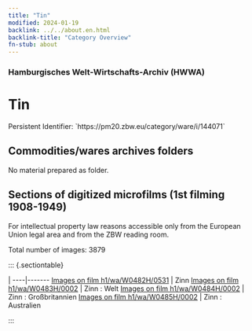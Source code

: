 ```yaml
---
title: "Tin"
modified: 2024-01-19
backlink: ../../about.en.html
backlink-title: "Category Overview"
fn-stub: about
---
```


### Hamburgisches Welt-Wirtschafts-Archiv (HWWA)

# Tin

<div class="hint">Persistent Identifier: `https://pm20.zbw.eu/category/ware/i/144071`</div>







## Commodities/wares archives folders





No material prepared as folder.



<a id="filmsections" />

## Sections of digitized microfilms (1st filming 1908-1949)

<p>For intellectual property law reasons accessible only from the European Union legal area and from the ZBW reading room.</p>



<p>Total number of images: 3879</p>




::: {.sectiontable}

 | 
----|-------
<a class="btn" href="https://pm20.zbw.eu/film/h1/wa/W0482H/0531" rel="nofollow">Images on film h1/wa/W0482H/0531</a> | Zinn
<a class="btn" href="https://pm20.zbw.eu/film/h1/wa/W0483H/0002" rel="nofollow">Images on film h1/wa/W0483H/0002</a> | Zinn : Welt
<a class="btn" href="https://pm20.zbw.eu/film/h1/wa/W0484H/0002" rel="nofollow">Images on film h1/wa/W0484H/0002</a> | Zinn : Großbritannien
<a class="btn" href="https://pm20.zbw.eu/film/h1/wa/W0485H/0002" rel="nofollow">Images on film h1/wa/W0485H/0002</a> | Zinn : Australien


:::
















